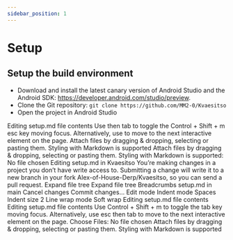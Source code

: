 ```yaml
---
sidebar_position: 1
---
```


# Setup

## Setup the build environment

- Download and install the latest canary version of Android Studio and the Android SDK: https://developer.android.com/studio/preview.
- Clone the Git repository: `git clone https://github.com/MM2-0/Kvaesitso`
- Open the project in Android Studio



Editing setup.md file contents
Use
then
tab
to toggle the
Control + Shift + m
esc
key moving focus. Alternatively, use
to move to the next interactive element on the page.
Attach files by dragging & dropping, selecting or pasting them.
Styling with Markdown is supported
Attach files by dragging & dropping, selecting or pasting them. Styling with Markdown is supported: No file chosen
Editing setup.md in Kvaesitso You’re making changes in a project you don’t have write access to. Submitting a change will write it to a new branch in your fork Alex-of-House-Derp/Kvaesitso, so you can send a pull request. Expand file tree Expand file tree Breadcrumbs setup.md in main Cancel changes Commit changes... Edit mode Indent mode Spaces Indent size 2 Line wrap mode Soft wrap Editing setup.md file contents Editing setup.md file contents Use Control + Shift + m to toggle the tab key moving focus. Alternatively, use esc then tab to move to the next interactive element on the page. Choose Files: No file chosen Attach files by dragging & dropping, selecting or pasting them. Styling with Markdown is supported
